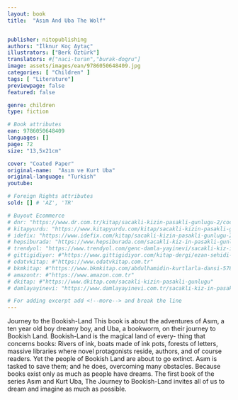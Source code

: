 ```yaml
---
layout: book
title:  "Asım And Uba The Wolf"


publisher: nitopublishing
authors: "İlknur Koç Aytaç"
illustrators: ["Berk Öztürk"]
translators: #["naci-turan","burak-dogru"]
image: assets/images/ean/9786050648409.jpg
categories: [ "Children" ]
tags: [ "Literature"]
previewpage: false
featured: false

genre: children
type: fiction

# Book attributes
ean: 9786050648409
languages: []
page: 72
size: "13,5x21cm"

cover: "Coated Paper"
original-name:  "Asım ve Kurt Uba"
original-language: "Turkish"
youtube:

# Foreign Rights attributes
sold: [] # 'AZ', 'TR'

# Buyout Ecommerce
# dnr: "https://www.dr.com.tr/kitap/sacakli-kizin-pasakli-gunlugu-2/cocuk-ve-genclik/genclik-10-yas/roman-oyku/urunno=0001893059001"
# kitapyurdu: "https://www.kitapyurdu.com/kitap/sacakli-kizin-pasakli-gunlugu-2-/560122.html&filter_name=Sa%C3%A7akl%C4%B1+K%C4%B1z%27%C4%B1n+Pasakl%C4%B1+G%C3%BCnl%C3%BC%C4%9F%C3%BC+2"
# idefix: "https://www.idefix.com/kitap/sacakli-kizin-pasakli-gunlugu-2/cocuk-ve-genclik/genclik-10-yas/roman-oyku/urunno=0001893059001"
# hepsiburada: "https://www.hepsiburada.com/sacakli-kiz-in-pasakli-gunlugu-2-damla-yayinevi-p-HBV000012ER86"
# trendyol: "https://www.trendyol.com/genc-damla-yayinevi/sacakli-kiz-in-pasakli-gunlugu-2-p-54825777"
# gittigidiyor: #"https://www.gittigidiyor.com/kitap-dergi/ezan-sehidi-adnan-menderes_pdp_732728793"
# odatvkitap: #"https://www.odatvkitap.com.tr"
# bkmkitap: #"https://www.bkmkitap.com/abdulhamidin-kurtlarla-dansi-578226"
# amazontr: #"https://www.amazon.com.tr"
# dkitap: #"https://www.dkitap.com/sacakli-kizin-pasakli-gunlugu"
# damlayayinevi: "https://www.damlayayinevi.com.tr/sacakli-kiz-in-pasakli-gunlugu-2-bu-iste-bi-terslik-var"

# For adding excerpt add <!--more--> and break the line
---
```

Journey to the Bookish-Land This book is about the
adventures of Asım, a ten year old boy dreamy boy, and
Uba, a bookworm, on their journey to Bookish Land. Bookish-Land is the magical land of every- thing that concerns
books: Rivers of ink, boats made of ink pots, forests of
letters, massive libraries where novel protagonists reside,
authors, and of course readers. Yet the people of Bookish
Land are about to go extinct. Asım is tasked to save them;
and he does, overcoming many obstacles. Because books
exist only as much as people have dreams.
The first book of the series Asım and Kurt Uba, The
Journey to Bookish-Land invites all of us to dream and
imagine as much as possible.
<!--more--> 

